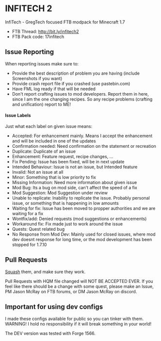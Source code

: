 # INFITECH 2

InfiTech - GregTech focused FTB modpack for Minecraft 1.7


* FTB Thread: http://bit.ly/infitech2
* FTB Pack code: 17infitech

## Issue Reporting
When reporting issues make sure to:
* Provide the best description of problem you are having (include Screenshots if you want)
* Provide crash report file if you crashed (use pastebin.com)
* Have FML log ready if that will be needed
* Don't report crafting issues to mod developers. Report them in here, since I am the one changing recipes. So any recipe problems (crafting and unification) report to ME!

#### Issue Labels
Just what each label on given issue means:
* Accepted: For enhancement mainly. Means I accept the enhancement and will be included in one of the updates
* Confirmation needed: Need confirmation on the statement or recreation
* Duplicate: Duplicate of an issue
* Enhancement: Feature request, recipe changes, ...
* Fix Pending: Issue has been fixed, will be in next update
* Intended Behaviour: Issue is not an issue, but Intended feature
* Invalid: Not an issue at all
* Minor: Something that is low priority to fix
* Missing Information: Need more information about given issue
* Mod Bug: Its a bug on mod side, can't affect the speed of a fix
* Mod Suggestion: Mod Suggestion under review
* Unable to replicate: Inability to replicate the issue. Probably personal issue, or something that is happening in low amounts
* Waiting for fix: Issue has been moved to propper authorities and we are waiting for a fix
* Wontfix/add: Denied requests (mod suggestions or enhancements)
* Workaround fix: Fix made just to work around the issue
* Quests: Quest related bug
* No Response from Mod Dev: Mainly used for closed issues, where mod dev doesnt response for long time, or the mod development has been stopped for 1.7.10

## Pull Requests
[Squash](http://gitready.com/advanced/2009/02/10/squashing-commits-with-rebase.html) them, and make sure they work.

Pull Requests with HQM file changed will NOT BE ACCEPTED EVER. If you feel like there should be a change with some quest, please make an Issue, PM Jason McRay on FTB forums, or DM Jason McRay on discord.

## Important for using dev configs
I made these configs available for public so you can tinker with them. WARNING! I hold no responsibility if it will break something in your world!

The DEV version was tested with Forge 1566.
